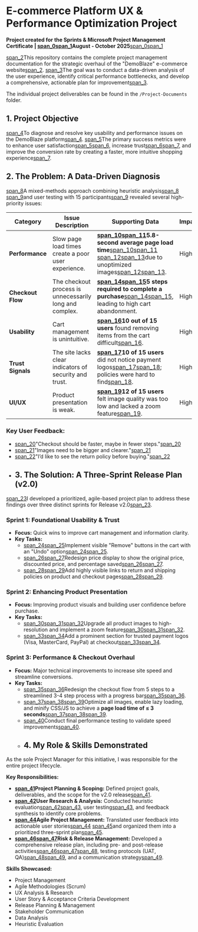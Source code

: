 # E-commerce Platform UX & Performance Optimization Project

**Project created for the Sprints & Microsoft Project Management Certificate | [span_0](start_span)[span_1](start_span)August - October 2025**[span_0](end_span)[span_1](end_span)

[span_2](start_span)This repository contains the complete project management documentation for the strategic overhaul of the "DemoBlaze" e-commerce website[span_2](end_span). [span_3](start_span)The goal was to conduct a data-driven analysis of the user experience, identify critical performance bottlenecks, and develop a comprehensive, actionable plan for improvement[span_3](end_span).

The individual project deliverables can be found in the `/Project-Documents` folder.
## 1. Project Objective

[span_4](start_span)To diagnose and resolve key usability and performance issues on the DemoBlaze platform[span_4](end_span). [span_5](start_span)The primary success metrics were to enhance user satisfaction[span_5](end_span)[span_6](start_span), increase trust[span_6](end_span)[span_7](start_span), and improve the conversion rate by creating a faster, more intuitive shopping experience[span_7](end_span).
## 2. The Problem: A Data-Driven Diagnosis

[span_8](start_span)A mixed-methods approach combining heuristic analysis[span_8](end_span) [span_9](start_span)and user testing with 15 participants[span_9](end_span) revealed several high-priority issues:

| Category          | Issue Description                                       | Supporting Data                                                              | Impact |
| ----------------- | ------------------------------------------------------- | ---------------------------------------------------------------------------- | ------ |
| **Performance** | Slow page load times create a poor user experience.     | **[span_10](start_span)[span_11](start_span)5.8-second average page load time**[span_10](end_span)[span_11](end_span) [span_12](start_span)[span_13](start_span)due to unoptimized images[span_12](end_span)[span_13](end_span).             | High   |
| **Checkout Flow** | The checkout process is unnecessarily long and complex. | **[span_14](start_span)[span_15](start_span)5 steps required to complete a purchase**[span_14](end_span)[span_15](end_span), leading to high cart abandonment. | High   |
| **Usability** | Cart management is unintuitive.                         | **[span_16](start_span)10 out of 15 users** found removing items from the cart difficult[span_16](end_span).         | High   |
| **Trust Signals** | The site lacks clear indicators of security and trust.  | **[span_17](start_span)10 of 15 users** did not notice payment logos[span_17](end_span)[span_18](start_span); policies were hard to find[span_18](end_span). | High   |
| **UI/UX** | Product presentation is weak.                           | **[span_19](start_span)12 of 15 users** felt image quality was too low and lacked a zoom feature[span_19](end_span). | High   |

### Key User Feedback:
* [span_20](start_span)"Checkout should be faster, maybe in fewer steps."[span_20](end_span)
* [span_21](start_span)"Images need to be bigger and clearer."[span_21](end_span)
* [span_22](start_span)"I’d like to see the return policy before buying."[span_22](end_span)
* ## 3. The Solution: A Three-Sprint Release Plan (v2.0)

[span_23](start_span)I developed a prioritized, agile-based project plan to address these findings over three distinct sprints for Release v2.0[span_23](end_span).

### Sprint 1: Foundational Usability & Trust
* **Focus:** Quick wins to improve cart management and information clarity.
* **Key Tasks:**
    * [span_24](start_span)[span_25](start_span)Implement visible "Remove" buttons in the cart with an "Undo" option[span_24](end_span)[span_25](end_span).
    * [span_26](start_span)[span_27](start_span)Redesign price display to show the original price, discounted price, and percentage saved[span_26](end_span)[span_27](end_span).
    * [span_28](start_span)[span_29](start_span)Add highly visible links to return and shipping policies on product and checkout pages[span_28](end_span)[span_29](end_span).

### Sprint 2: Enhancing Product Presentation
* **Focus:** Improving product visuals and building user confidence before purchase.
* **Key Tasks:**
    * [span_30](start_span)[span_31](start_span)[span_32](start_span)Upgrade all product images to high-resolution and implement a zoom feature[span_30](end_span)[span_31](end_span)[span_32](end_span).
    * [span_33](start_span)[span_34](start_span)Add a prominent section for trusted payment logos (Visa, MasterCard, PayPal) at checkout[span_33](end_span)[span_34](end_span).

### Sprint 3: Performance & Checkout Overhaul
* **Focus:** Major technical improvements to increase site speed and streamline conversions.
* **Key Tasks:**
    * [span_35](start_span)[span_36](start_span)Redesign the checkout flow from 5 steps to a streamlined 3-4 step process with a progress bar[span_35](end_span)[span_36](end_span).
    * [span_37](start_span)[span_38](start_span)[span_39](start_span)Optimize all images, enable lazy loading, and minify CSS/JS to achieve a **page load time of ≤ 3 seconds**[span_37](end_span)[span_38](end_span)[span_39](end_span).
    * [span_40](start_span)Conduct final performance testing to validate speed improvements[span_40](end_span).
    * ## 4. My Role & Skills Demonstrated

As the sole Project Manager for this initiative, I was responsible for the entire project lifecycle.

**Key Responsibilities:**
* **[span_41](start_span)Project Planning & Scoping:** Defined project goals, deliverables, and the scope for the v2.0 release[span_41](end_span).
* **[span_42](start_span)User Research & Analysis:** Conducted heuristic evaluation[span_42](end_span)[span_43](start_span), user testing[span_43](end_span), and feedback synthesis to identify core problems.
* **[span_44](start_span)Agile Project Management:** Translated user feedback into actionable user stories[span_44](end_span) [span_45](start_span)and organized them into a prioritized three-sprint plan[span_45](end_span).
* **[span_46](start_span)[span_47](start_span)Risk & Release Management:** Developed a comprehensive release plan, including pre- and post-release activities[span_46](end_span)[span_47](end_span)[span_48](start_span), testing protocols (UAT, QA)[span_48](end_span)[span_49](start_span), and a communication strategy[span_49](end_span).

**Skills Showcased:**
* Project Management
* Agile Methodologies (Scrum)
* UX Analysis & Research
* User Story & Acceptance Criteria Development
* Release Planning & Management
* Stakeholder Communication
* Data Analysis
* Heuristic Evaluation
